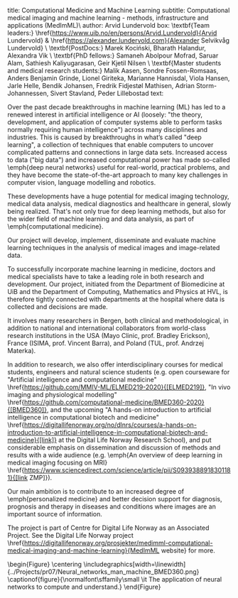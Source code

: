title: Computational Medicine and Machine Learning
subtitle: Computational medical imaging and machine learning - methods, infrastructure and applications (MedImML)\\
author: Arvid Lundervold
box: \textbf{Team leaders:} \href{https://www.uib.no/en/persons/Arvid.Lundervold}{Arvid Lundervold} \& \href{https://alexander.lundervold.com}{Alexander Selvikvåg Lundervold} \\ \textbf{PostDocs:} Marek Kociński, Bharath Halandur, Alexandra Vik \\ \textbf{PhD fellows:} Samaneh Abolpour Mofrad, Saruar Alam, Sathiesh Kaliyugarasan, Geir Kjetil Nilsen \\ \textbf{Master students and medical research students:} Malik Aasen, Sondre Fossen-Romsaas, Anders Benjamin Grinde, Lionel Giriteka, Marianne Hannisdal, Viola Hansen, Jarle Helle, Bendik Johansen, Fredrik Fidjestøl Mathisen, Adrian Storm-Johannessen, Sivert Stavland, Peder Lillebostad
text:

Over the past decade breakthroughs in machine learning (ML) has led to a renewed interest in artificial intelligence or AI (loosely: "the theory, development, and application of computer systems able to perform tasks normally requiring human intelligence") across many disciplines and industries. This is caused by breakthroughs in what’s called "deep learning", a collection of techniques that enable computers to uncover complicated patterns and connections in large data sets. Increased access to data ("big data") and increased computational power has made so-called \emph{deep neural networks} useful for real-world, practical problems, and they have become the state-of-the-art approach to many key challenges in computer vision, language modelling and robotics.

These developments have a huge potential for medical imaging technology, medical data analysis, medical diagnostics and healthcare in general, slowly being realized. That's not only true for deep learning methods, but also for the wider field of machine learning and data analysis, as part of \emph{computational medicine}.

Our project will develop, implement, disseminate and evaluate machine learning techniques in the analysis of medical images and image-related data.

To successfully incorporate machine learning in medicine, doctors and medical specialists have to take a leading role in both research and development. Our project, initiated from the Department of Biomedicine at UiB and the Department of Computing, Mathematics and Physics at HVL, is therefore tightly connected with departments at the hospital where data is collected and decisions are made.

It involves many researchers in Bergen, both clinical and methodological, in addition to national and international collaborators from world-class research institutions in the USA (Mayo Clinic, prof. Bradley Erickson), France (ISIMA, prof. Vincent Barra), and Poland (TUL, prof. Andrzej Materka).

In addition to research, we also offer interdisciplinary courses for medical students, engineers and natural science students (e.g. open courseware for "Artificial intelligence and computational medicine" \href{https://github.com/MMIV-ML/ELMED219-2020}{[ELMED219]}, "In vivo imaging and physiological modelling" \href{https://github.com/computational-medicine/BMED360-2020}{[BMED360]}, and the upcoming "A hands-on introduction to artificial intelligence in computational biotech and medicine" \href{https://digitallifenorway.org/no/dlnrs/courses/a-hands-on-introduction-to-artificial-intelligence-in-computational-biotech-and-medicine}{[link]} at the Digital Life Norway Research School), and put considerable emphasis on dissemination and discussion of methods and results with a wide audience (e.g. \emph{An overview of deep learning in medical imaging focusing on MRI} \href{https://www.sciencedirect.com/science/article/pii/S0939388918301181}{[link ZMP]}).

Our main ambition is to contribute to an increased degree of \emph{personalized medicine} and better decision support for diagnosis, prognosis and therapy in diseases and conditions where images are an important source of information.

The project is part of Centre for Digital Life Norway as an Associated Project. See the Digital Life Norway project \href{https://digitallifenorway.org/prosjekter/medimml-computational-medical-imaging-and-machine-learning}{MedImML website} for more.

\begin{Figure}
    \centering
    \includegraphics[width=\linewidth]{../Projects/pr07/Neural_networks_man_machine_BMED360.png}  
    \captionof{figure}{\normalfont\sffamily\small \it The application of neural networks to compute and understand.}
\end{Figure}
